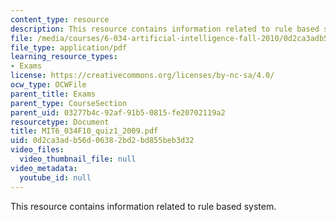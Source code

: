 ```yaml
---
content_type: resource
description: This resource contains information related to rule based system.
file: /media/courses/6-034-artificial-intelligence-fall-2010/0d2ca3adb56d06382bd2bd855beb3d32_MIT6_034F10_quiz1_2009.pdf
file_type: application/pdf
learning_resource_types:
- Exams
license: https://creativecommons.org/licenses/by-nc-sa/4.0/
ocw_type: OCWFile
parent_title: Exams
parent_type: CourseSection
parent_uid: 03277b4c-92af-91b5-0815-fe20702119a2
resourcetype: Document
title: MIT6_034F10_quiz1_2009.pdf
uid: 0d2ca3ad-b56d-0638-2bd2-bd855beb3d32
video_files:
  video_thumbnail_file: null
video_metadata:
  youtube_id: null
---
```

This resource contains information related to rule based system.